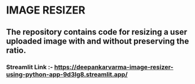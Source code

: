 # IMAGE RESIZER
## The repository contains code for resizing a user uploaded image with and without preserving the ratio.

### Streamlit Link :- https://deepankarvarma-image-resizer-using-python-app-9d3lg8.streamlit.app/